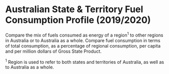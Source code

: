 # Australian State & Territory Fuel Consumption Profile (2019/2020)

Compare the mix of fuels consumed as energy of a region<sup>1</sup> to other regions in Australia or to Australia as a whole. Compare fuel consumption in terms of total consumption, as a percentage of regional consumption, per capita and per million dollars of Gross State Product.

<sup>1</sup> Region is used to refer to both states and territories of Australia, as well as to Australia as a whole.

